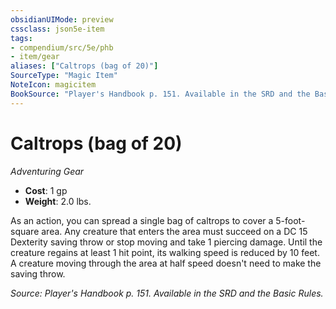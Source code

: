 ```yaml
---
obsidianUIMode: preview
cssclass: json5e-item
tags:
- compendium/src/5e/phb
- item/gear
aliases: ["Caltrops (bag of 20)"]
SourceType: "Magic Item"
NoteIcon: magicitem
BookSource: "Player's Handbook p. 151. Available in the SRD and the Basic Rules."
---
```

# Caltrops (bag of 20)
*Adventuring Gear*  

- **Cost**: 1 gp
- **Weight**: 2.0 lbs.

As an action, you can spread a single bag of caltrops to cover a 5-foot-square area. Any creature that enters the area must succeed on a DC 15 Dexterity saving throw or stop moving and take 1 piercing damage. Until the creature regains at least 1 hit point, its walking speed is reduced by 10 feet. A creature moving through the area at half speed doesn't need to make the saving throw.

*Source: Player's Handbook p. 151. Available in the SRD and the Basic Rules.*